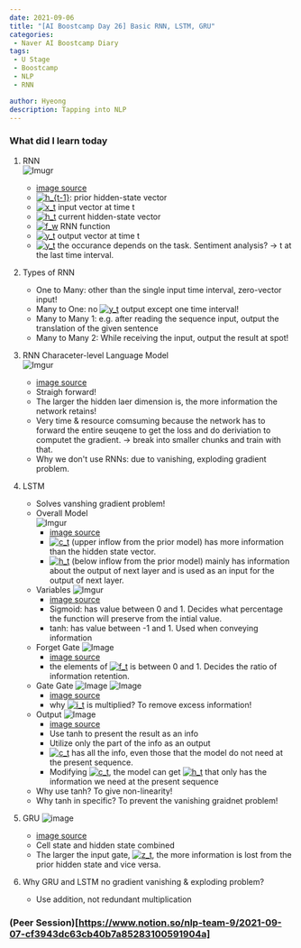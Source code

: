 ```yaml
---
date: 2021-09-06
title: "[AI Boostcamp Day 26] Basic RNN, LSTM, GRU"
categories: 
 - Naver AI Boostcamp Diary
tags:
 - U Stage
 - Boostcamp
 - NLP
 - RNN

author: Hyeong
description: Tapping into NLP
---
```

### What did I learn today
 1. RNN <br>
    ![Imugr](https://i.imgur.com/a70C2NA.png) <br>
    - [image source](http://karpathy.github.io/2015/05/21/rnn-effectiveness/)
    - <a href="https://www.codecogs.com/eqnedit.php?latex=h_{t-1}" target="_blank"><img src="https://latex.codecogs.com/gif.latex?h_{t-1}" title="h_{t-1}" /></a>: prior hidden-state vector
    - <a href="https://www.codecogs.com/eqnedit.php?latex=x_t" target="_blank"><img src="https://latex.codecogs.com/gif.latex?x_t" title="x_t" /></a> input vector at time t
    - <a href="https://www.codecogs.com/eqnedit.php?latex=h_t" target="_blank"><img src="https://latex.codecogs.com/gif.latex?h_t" title="h_t" /></a> current hidden-state vector
    - <a href="https://www.codecogs.com/eqnedit.php?latex=f_w" target="_blank"><img src="https://latex.codecogs.com/gif.latex?f_w" title="f_w" /></a> RNN function
    - <a href="https://www.codecogs.com/eqnedit.php?latex=y_t" target="_blank"><img src="https://latex.codecogs.com/gif.latex?y_t" title="y_t" /></a> output vector at time t
    - <a href="https://www.codecogs.com/eqnedit.php?latex=y_t" target="_blank"><img src="https://latex.codecogs.com/gif.latex?y_t" title="y_t" /></a> the occurance depends on the task. Sentiment analysis? -> t at the last time interval.

2. Types of RNN
    - One to Many: other than the single input time interval, zero-vector input!
    - Many to One: no <a href="https://www.codecogs.com/eqnedit.php?latex=y_t" target="_blank"><img src="https://latex.codecogs.com/gif.latex?y_t" title="y_t" /></a> output except one time interval!
    - Many to Many 1: e.g. after reading the sequence input, output the translation of the given sentence
    - Many to Many 2: While receiving the input, output the result at spot!

3. RNN Characeter-level Language Model <br>
    ![Imgur](https://i.imgur.com/K35FY4G.png)
    - [image source](http://karpathy.github.io/2015/05/21/rnn-effectiveness/)
    - Straigh forward!
    - The larger the hidden laer dimension is, the more information the network retains!
    - Very time & resource comsuming because the network has to forward the entire seuqene to get the loss and do deriviation to computet the gradient. -> break into smaller chunks and train with that.
    - Why we don't use RNNs: due to vanishing, exploding gradient problem. 

4. LSTM
    - Solves vanshing gradient problem!
    - Overall Model <br>
    ![Imgur](https://i.imgur.com/oN1Kotu.png)
        - [image source](http://colah.github.io/posts/2015-08-Understanding-LSTMs/)
        - <a href="https://www.codecogs.com/eqnedit.php?latex=c_t" target="_blank"><img src="https://latex.codecogs.com/gif.latex?c_t" title="c_t" /></a> (upper inflow from the prior model) has more information than the hidden state vector. 
        - <a href="https://www.codecogs.com/eqnedit.php?latex=h_t" target="_blank"><img src="https://latex.codecogs.com/gif.latex?h_t" title="h_t" /></a> (below inflow from the prior model) mainly has information about the output of next layer and is used as an input for the output of next layer.
    - Variables
    ![Imgur](https://i.imgur.com/OVB3iNC.png)
        - [image source](http://colah.github.io/posts/2015-08-Understanding-LSTMs/)
        - Sigmoid: has value between 0 and 1. Decides what percentage the function will preserve from the intial value.
        - tanh: has value between -1 and 1. Used when conveying information
    - Forget Gate 
    ![Image](http://colah.github.io/posts/2015-08-Understanding-LSTMs/img/LSTM3-focus-f.png)
        - [image source](http://colah.github.io/posts/2015-08-Understanding-LSTMs/)
        - the elements of <a href="https://www.codecogs.com/eqnedit.php?latex=f_t" target="_blank"><img src="https://latex.codecogs.com/gif.latex?f_t" title="f_t" /></a> is between 0 and 1. Decides the ratio of information retention.
    - Gate Gate
    ![Image](http://colah.github.io/posts/2015-08-Understanding-LSTMs/img/LSTM3-focus-i.png)
    ![Image](http://colah.github.io/posts/2015-08-Understanding-LSTMs/img/LSTM3-focus-C.png)
        - [image source](http://colah.github.io/posts/2015-08-Understanding-LSTMs/)
        - why <a href="https://www.codecogs.com/eqnedit.php?latex=i_t" target="_blank"><img src="https://latex.codecogs.com/gif.latex?i_t" title="i_t" /></a> is multiplied? To remove excess information!
    - Output
    ![Image](http://colah.github.io/posts/2015-08-Understanding-LSTMs/img/LSTM3-focus-o.png)
        - [image source](http://colah.github.io/posts/2015-08-Understanding-LSTMs/)
        - Use tanh to present the result as an info
        - Utilize only the part of the info as an output
        - <a href="https://www.codecogs.com/eqnedit.php?latex=c_t" target="_blank"><img src="https://latex.codecogs.com/gif.latex?c_t" title="c_t" /></a> has all the info, even those that the model do not need at the present sequence.
        - Modifying <a href="https://www.codecogs.com/eqnedit.php?latex=c_t" target="_blank"><img src="https://latex.codecogs.com/gif.latex?c_t" title="c_t" /></a>, the model can get <a href="https://www.codecogs.com/eqnedit.php?latex=h_t" target="_blank"><img src="https://latex.codecogs.com/gif.latex?h_t" title="h_t" /></a> that only has the information we need at the present sequence
    - Why use tanh? To give non-linearity!
    - Why tanh in specific? To prevent the vanishing graidnet problem!

5. GRU
![image](http://colah.github.io/posts/2015-08-Understanding-LSTMs/img/LSTM3-var-GRU.png)
    - [image source](http://colah.github.io/posts/2015-08-Understanding-LSTMs/)
    - Cell state and hidden state combined
    - The larger the input gate, <a href="https://www.codecogs.com/eqnedit.php?latex=z_t" target="_blank"><img src="https://latex.codecogs.com/gif.latex?z_t" title="z_t" /></a>, the more information is lost from the prior hidden state and vice versa.

6. Why GRU and LSTM no gradient vanishing & exploding problem?
    - Use addition, not redundant multiplication

### (Peer Session)[https://www.notion.so/nlp-team-9/2021-09-07-cf3943dc63cb40b7a85283100591904a]


